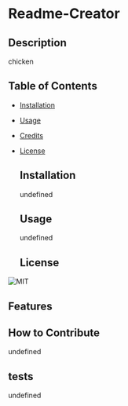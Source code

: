# Readme-Creator

  ## Description
  chicken 
 
  ## Table of Contents 
- [Installation](#installation)
- [Usage](#usage)
- [Credits](#credits)
- [License](#license)
  
  
  ## Installation
  
  undefined
  
  ## Usage
  
  undefined
  

  
  ## License
 ![MIT](https://img.shields.io/badge/License-MIT-blue.svg)
  
  
  
  
  ## Features
  
  
  ## How to Contribute
  undefined

  ## tests
   undefined
  
